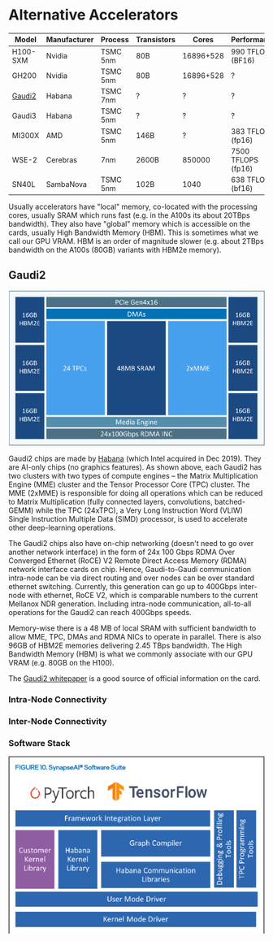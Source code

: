 # Alternative Accelerators

| Model           | Manufacturer     | Process  | Transistors | Cores     | Performance        | SRAM  | HBM   | HBM Bandwidth    |
|-----------------|------------------|----------|-------------|-----------|--------------------|-------|-------|------------------|
| H100-SXM        | Nvidia           | TSMC 5nm | 80B         | 16896+528 | 990 TFLOPS (BF16)  | 50MB  | 80GB  | 3.35TBps (HBM3)  |
| GH200           | Nvidia           | TSMC 5nm | 80B         | 16896+528 | ?                  | ?     | 96GB<br>144GB | 3.35TBps (HBM3)<br>~5TBps (HBM3e) |
| [Gaudi2](#gaudi2)          | Habana           | TSMC 7nm | ?           | ?         | ?                  | 48MB  | 96GB  | 2.45TBps (HBM2e) |
| Gaudi3          | Habana           | TSMC 5nm | ?           | ?         | ?                  | ?     | ?     | Prob HBM2e            |
| MI300X          | AMD              | TSMC 5nm | 146B        | ?         | 383 TFLOPS (fp16)  | ?     | 192GB | 5.2TBps (HBM3)   |
| WSE-2           | Cerebras         | 7nm      | 2600B       | 850000    | 7500 TFLOPS (fp16) | 40GB  | -     | -                |
| SN40L           | SambaNova        | TSMC 5nm | 102B        | 1040      | 638 TFLOPS (bf16)  | 520MB | 64GB  | ?                |


Usually accelerators have "local" memory, co-located with the processing cores, usually SRAM which runs fast (e.g. in the A100s its about 20TBps bandwidth). They also have "global" memory which is accessible on the cards, usually High Bandwidth Memory (HBM). This is sometimes what we call our GPU VRAM.  HBM is an order of magnitude slower (e.g. about 2TBps bandwidth on the A100s (80GB) variants with HBM2e memory).

## Gaudi2

![Guadi2 Chip Architecture Diagram](gaudi2.png "Guadi2 Chip Architecture Diagram")

Gaudi2 chips are made by [Habana](https://habana.ai/) (which Intel acquired in Dec 2019). They are AI-only chips (no graphics features). As shown above, each Gaudi2 has two clusters with two types of compute engines – the Matrix Multiplication Engine (MME) cluster and the Tensor Processor Core (TPC) cluster. The MME (2xMME) is responsible for doing all operations which can be reduced to Matrix Multiplication (fully connected layers, convolutions, batched-GEMM) while the TPC (24xTPC), a Very Long Instruction Word (VLIW) Single Instruction Multiple Data (SIMD) processor, is used to accelerate other deep-learning operations.

The Gaudi2 chips also have on-chip networking (doesn't need to go over another network interface) in the form of 24x 100 Gbps RDMA Over Converged Ethernet (RoCE) V2 Remote Direct Access Memory (RDMA) network interface cards on chip. Hence, Gaudi-to-Gaudi communication intra-node can be via direct routing and over nodes can be over standard ethernet switching. Currently, this generation can go up to 400Gbps inter-node with ethernet, RoCE V2, which is comparable numbers to the current Mellanox NDR generation. Including intra-node communication, all-to-all operations for the Gaudi2 can reach 400Gbps speeds.

Memory-wise there is a 48 MB of local SRAM with sufficient bandwidth to allow MME, TPC, DMAs and RDMA NICs to operate in parallel. There is also 96GB of HBM2E memories delivering 2.45 TBps bandwidth. The High Bandwidth Memory (HBM) is what we commonly associate with our GPU VRAM (e.g. 80GB on the H100).

The [Gaudi2 whitepaper](https://habana.ai/wp-content/uploads/2023/10/Intel-Gaudi2-AI-Accelerators-whitepaper.pdf) is a good source of official information on the card.

### Intra-Node Connectivity

### Inter-Node Connectivity

### Software Stack

![SynapseAI Software Suite](synapse_ai_software_suite.png "SynapseAI Software Suite")